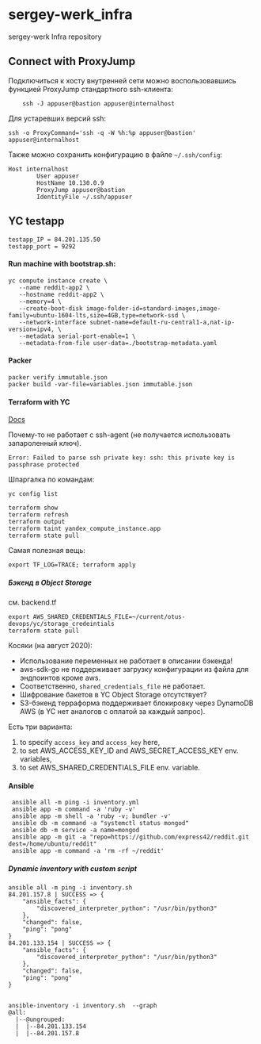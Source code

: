 # sergey-werk_infra
sergey-werk Infra repository

## Connect with ProxyJump

Подключиться к хосту внутренней сети можно воспользовавшись функцией ProxyJump стандартного ssh-клиента:

		ssh -J appuser@bastion appuser@internalhost

Для устаревших версий ssh:

    ssh -o ProxyCommand='ssh -q -W %h:%p appuser@bastion' appuser@internalhost

Также можно сохранить конфигурацию в файле `~/.ssh/config`:
```
Host internalhost
        User appuser
        HostName 10.130.0.9
        ProxyJump appuser@bastion
        IdentityFile ~/.ssh/appuser
```

## YC testapp

```
testapp_IP = 84.201.135.50
testapp_port = 9292
```

#### Run machine with bootstrap.sh:

```
yc compute instance create \
   --name reddit-app2 \
   --hostname reddit-app2 \
   --memory=4 \
   --create-boot-disk image-folder-id=standard-images,image-family=ubuntu-1604-lts,size=4GB,type=network-ssd \
   --network-interface subnet-name=default-ru-central1-a,nat-ip-version=ipv4, \
   --metadata serial-port-enable=1 \
   --metadata-from-file user-data=./bootstrap-metadata.yaml
```

#### Packer

```
packer verify immutable.json
packer build -var-file=variables.json immutable.json
```

#### Terraform with YC

[Docs](https://www.terraform.io/docs/providers/yandex/index.html)


Почему-то не работает с ssh-agent (не получается использовать запароленный ключ).
```
Error: Failed to parse ssh private key: ssh: this private key is passphrase protected
```

Шпаргалка по командам:
```
yc config list

terraform show
terraform refresh
terraform output
terraform taint yandex_compute_instance.app
terraform state pull

```
Самая полезная вещь:
```
export TF_LOG=TRACE; terraform apply
```

##### Бэкенд в Object Storage

см. backend.tf
```
export AWS_SHARED_CREDENTIALS_FILE=~/current/otus-devops/yc/storage_credeintials
terraform state pull
```

Косяки (на август 2020):

* Использование переменных не работает в описании бэкенда!
* aws-sdk-go не поддерживает загрузку конфигурации из файла для эндпоинтов кроме aws.
* Соответственно, `shared_credentials_file` не работает.
* Шифрование бакетов в YC Object Storage отсутствует?
* S3-бэкенд терраформа поддерживает блокировку через DynamoDB AWS (в YC нет аналогов с оплатой за каждый запрос).

Есть три варианта:
 1. to specify `access_key` and `access_key` here,
 2. to set AWS_ACCESS_KEY_ID and AWS_SECRET_ACCESS_KEY env. variables,
 3. to set AWS_SHARED_CREDENTIALS_FILE env. variable.

#### Ansible

```
 ansible all -m ping -i inventory.yml
 ansible app -m command -a 'ruby -v'
 ansible app -m shell -a 'ruby -v; bundler -v'
 ansible db -m command -a "systemctl status mongod"
 ansible db -m service -a name=mongod
 ansible app -m git -a "repo=https://github.com/express42/reddit.git dest=/home/ubuntu/reddit"
 ansible app -m command -a 'rm -rf ~/reddit'
```

##### Dynamic inventory with custom script
```
ansible all -m ping -i inventory.sh
84.201.157.8 | SUCCESS => {
    "ansible_facts": {
        "discovered_interpreter_python": "/usr/bin/python3"
    },
    "changed": false,
    "ping": "pong"
}
84.201.133.154 | SUCCESS => {
    "ansible_facts": {
        "discovered_interpreter_python": "/usr/bin/python3"
    },
    "changed": false,
    "ping": "pong"
}


ansible-inventory -i inventory.sh  --graph
@all:
  |--@ungrouped:
  |  |--84.201.133.154
  |  |--84.201.157.8
```
